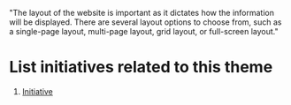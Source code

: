 "The layout of the website is important as it dictates how the information will be displayed. There are several layout options to choose from, such as a single-page layout, multi-page layout, grid layout, or full-screen layout."


# List initiatives related to this theme
1. [Initiative](documentation/templates/theme/initiatives/initiative_template.md)
